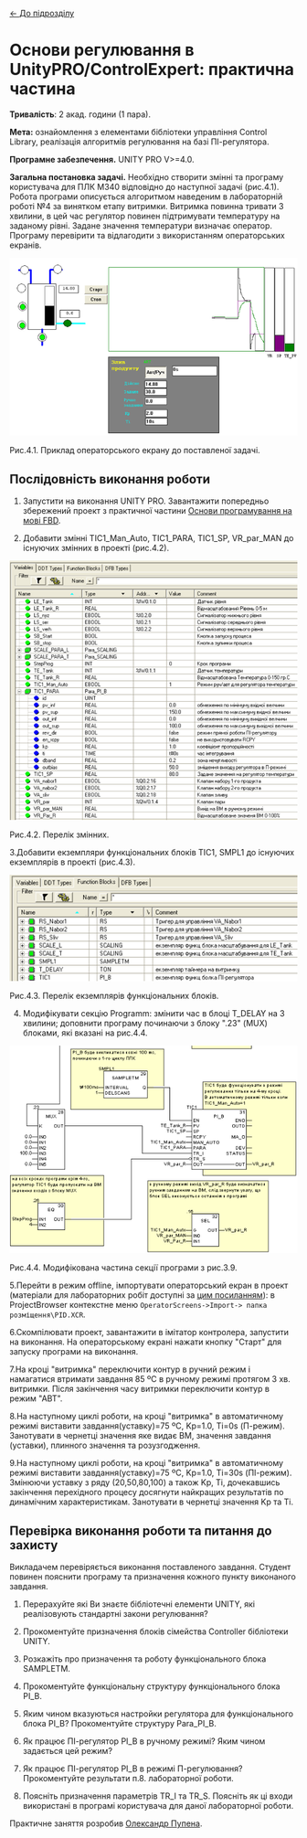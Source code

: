 [<- До підрозділу](README.md)

# Основи регулювання в UnityPRO/ControlExpert: практична частина

**Тривалість**: 2 акад. години (1 пара).

**Мета:** ознайомлення з елементами бібліотеки управління Control Library, реалізація алгоритмів регулювання на базі ПІ-регулятора.

**Програмне забезпечення.** UNITY PRO V>=4.0.

**Загальна постановка задачі.**  Необхідно створити змінні та програму користувача для ПЛК М340 відповідно до наступної задачі (рис.4.1). Робота програми описується алгоритмом наведеним в лабораторній роботі №4 за винятком етапу витримки. Витримка повинна тривати 3 хвилини, в цей час регулятор повинен підтримувати температуру на заданому рівні. Задане значення температури визначає оператор. Програму перевірити та відлагодити з використанням операторських екранів.

![](media4/4_1.png)

Рис.4.1. Приклад операторського екрану до поставленої задачі. 

## Послідовність виконання роботи

1) Запустити на виконання UNITY PRO. Завантажити попередньо збережений проект з практичної частини [Основи програмування на мові FBD](../fbd/labun.md). 

2) Добавити змінні TIC1_Man_Auto, TIC1_PARA, TIC1_SP, VR_par_MAN до існуючих змінних в проекті (рис.4.2).

![](media4/4_2.png)

Рис.4.2. Перелік змінних. 

3.Добавити екземпляри функціональних блоків TIC1, SMPL1 до існуючих екземплярів в проекті (рис.4.3).

![](media4/4_3.png)

Рис.4.3. Перелік екземплярів функціональних блоків. 

4) Модифікувати секцію Programm: змінити час в блоці T_DELAY на 3 хвилини; доповнити програму починаючи з блоку ".23" (MUX) блоками, які вказані на рис.4.4.

![](media4/4_4.png)

Рис.4.4. Модифікована частина секції програми з рис.3.9. 

5.Перейти в режим offline, імпортувати операторський екран в проект (матеріали для лабораторних робіт доступні за  [цим посиланням](https://drive.google.com/file/d/0B2FfwwwweBSVWENJRHVYTWhVNUk/view?usp=sharing&resourcekey=0-ctC5c-_Ik4dx8Aho8uBocg)): в ProjectBrowser контекстне меню `OperatorScreens->Import-> папка розміщення\PID.XCR`.

6.Скомпілювати проект, завантажити в імітатор контролера, запустити на виконання. На операторському екрані нажати кнопку "Старт" для запуску програми на виконання.

7.На кроці "витримка" переключити контур в ручний режим і намагатися втримати завдання 85 ºС в ручному режимі протягом 3 хв. витримки. Після закінчення часу витримки переключити контур в режим "АВТ".

8.На наступному циклі роботи, на кроці "витримка" в автоматичному режимі виставити завдання(уставку)=75 ºС, Kp=1.0, Ti=0s (П-режим). Занотувати в чернетці значення яке видає ВМ, значення завдання (уставки), плинного значення та  розузгодження.

9.На наступному циклі роботи, на кроці "витримка" в автоматичному режимі виставити завдання(уставку)=75 ºС, Kp=1.0, Ti=30s (ПІ-режим). Змінюючи уставку з ряду (20,50,80,100) а також Kp, Ti, дочекавшись закінчення перехідного процесу досягнути найкращих результатів по динамічним характеристикам. Занотувати в чернетці значення Kp та Ti.   

## Перевірка виконання роботи та питання до захисту

Викладачем перевіряється виконання поставленого завдання. Студент повинен пояснити програму та призначення кожного пункту виконаного завдання.

1. Перерахуйте які Ви знаєте бібліотечні елементи UNITY, які реалізовують стандартні закони регулювання?

2. Прокоментуйте призначення блоків сімейства Controller бібліотеки UNITY.

3. Розкажіть про призначення та роботу функціонального блока SAMPLETM.

4. Прокоментуйте функціональну структуру функціонального блока PI_B.
5. Яким чином вказуються настройки регулятора для функціонального блока PI_B? Прокоментуйте структуру Para_PI_B.
6. Як працює ПІ-регулятор PI_B в ручному режимі? Яким чином задається цей режим?
7. Як працює ПІ-регулятор PI_B в режимі П-регулювання? Прокоментуйте результати п.8. лабораторної роботи.
8. Поясніть призначення параметрів TR_I та TR_S. Поясніть як ці входи використані в програмі користувача для даної лабораторної роботи.  

Практичне заняття розробив [Олександр Пупена](https://github.com/pupenasan). 